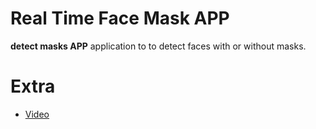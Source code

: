 # Real Time Face Mask APP

**detect masks APP** application to to detect faces with or without masks.

# Extra

- [Video](https://www.linkedin.com/posts/hans-eliot-herzfelder-5b9452160_deeplearning-activity-6868853079987552257-_T5p)
